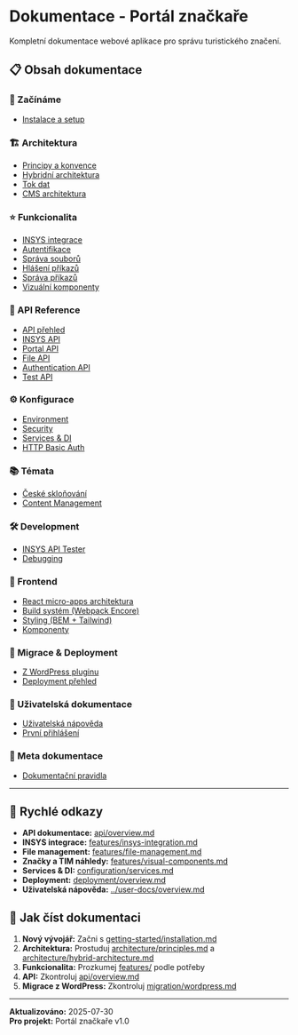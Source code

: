 # Dokumentace - Portál značkaře

Kompletní dokumentace webové aplikace pro správu turistického značení.

## 📋 Obsah dokumentace

### 🚀 Začínáme
- [Instalace a setup](getting-started/installation.md)

### 🏗️ Architektura  
- [Principy a konvence](architecture/principles.md)
- [Hybridní architektura](architecture/hybrid-architecture.md)
- [Tok dat](architecture/data-flow.md)
- [CMS architektura](architecture/cms.md)

### ⭐ Funkcionalita
- [INSYS integrace](features/insys-integration.md)
- [Autentifikace](features/authentication.md)
- [Správa souborů](features/file-management.md)
- [Hlášení příkazů](features/hlaseni-prikazu.md)
- [Správa příkazů](features/prikazy-management.md)
- [Vizuální komponenty](features/visual-components.md)

### 🔌 API Reference
- [API přehled](api/overview.md)
- [INSYS API](api/insys-api.md)
- [Portal API](api/portal-api.md)
- [File API](api/file-api.md)
- [Authentication API](api/authentication-api.md)
- [Test API](api/test-api.md)

### ⚙️ Konfigurace
- [Environment](configuration/environment.md)
- [Security](configuration/security.md)
- [Services & DI](configuration/services.md)
- [HTTP Basic Auth](configuration/http-basic-auth.md)

### 📚 Témata
- [České skloňování](topics/czech-localization.md)
- [Content Management](topics/content-management.md)

### 🛠️ Development
- [INSYS API Tester](development/insys-api-tester.md)
- [Debugging](development/debugging.md)

### 🎨 Frontend
- [React micro-apps architektura](frontend/architecture.md)
- [Build systém (Webpack Encore)](frontend/build-system.md)
- [Styling (BEM + Tailwind)](frontend/styling.md)
- [Komponenty](frontend/components.md)

### 🔄 Migrace & Deployment
- [Z WordPress pluginu](migration/wordpress.md)
- [Deployment přehled](deployment/overview.md)

### 👥 Uživatelská dokumentace
- [Uživatelská nápověda](../user-docs/overview.md)
- [První přihlášení](../user-docs/getting-started/first-login.md)

### 📖 Meta dokumentace
- [Dokumentační pravidla](CLAUDE.md)

---

## 🔗 Rychlé odkazy

- **API dokumentace:** [api/overview.md](api/overview.md)
- **INSYS integrace:** [features/insys-integration.md](features/insys-integration.md)
- **File management:** [features/file-management.md](features/file-management.md)
- **Značky a TIM náhledy:** [features/visual-components.md](features/visual-components.md)
- **Services & DI:** [configuration/services.md](configuration/services.md)
- **Deployment:** [deployment/overview.md](deployment/overview.md)
- **Uživatelská nápověda:** [../user-docs/overview.md](../user-docs/overview.md)

## 📖 Jak číst dokumentaci

1. **Nový vývojář:** Začni s [getting-started/installation.md](getting-started/installation.md)
2. **Architektura:** Prostuduj [architecture/principles.md](architecture/principles.md) a [architecture/hybrid-architecture.md](architecture/hybrid-architecture.md)
3. **Funkcionalita:** Prozkumej [features/](features/) podle potřeby
4. **API:** Zkontroluj [api/overview.md](api/overview.md)
5. **Migrace z WordPress:** Zkontroluj [migration/wordpress.md](migration/wordpress.md)

---

**Aktualizováno:** 2025-07-30  
**Pro projekt:** Portál značkaře v1.0